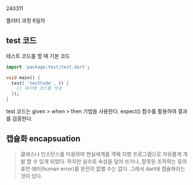 240311

플러터 과정 6일차


test 코드
-

테스트 코드를 할 때 기본 코드
```dart
import 'package:test/test.dart';

void main() {
  test( 'testCode', () {
    // 여기에 코드를 작성
  });
}
```

test 코드는 given > when > then 기법을 사용한다.
expect() 함수를 활용하여 결과를 검증한다.

## 캡슐화 encapsuation
> 클래스나 인스턴스를 이용하여 현실세계를 객체 지향 프로그램으로 자유롭게 개발 할 수 있게 되었다. 하지만 실수로 속성을 덮어 쓰거나,
잘못된 조작하는 등의 휴먼 에러(human error)를 완전히 없앨 수는 없다. 그래서 dart에 캡슐화라는 것이 있다.
